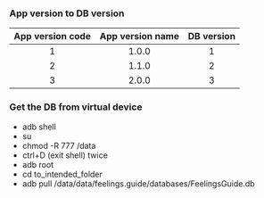 ### App version to DB version
| App version code | App version name | DB version |
|:----------------:|:----------------:|:----------:|
| 1                | 1.0.0            | 1          |
| 2                | 1.1.0            | 2          |
| 3                | 2.0.0            | 3          |


### Get the DB from virtual device
- adb shell
- su
- chmod -R 777 /data
- ctrl+D (exit shell) twice
- adb root
- cd to_intended_folder
- adb pull /data/data/feelings.guide/databases/FeelingsGuide.db

